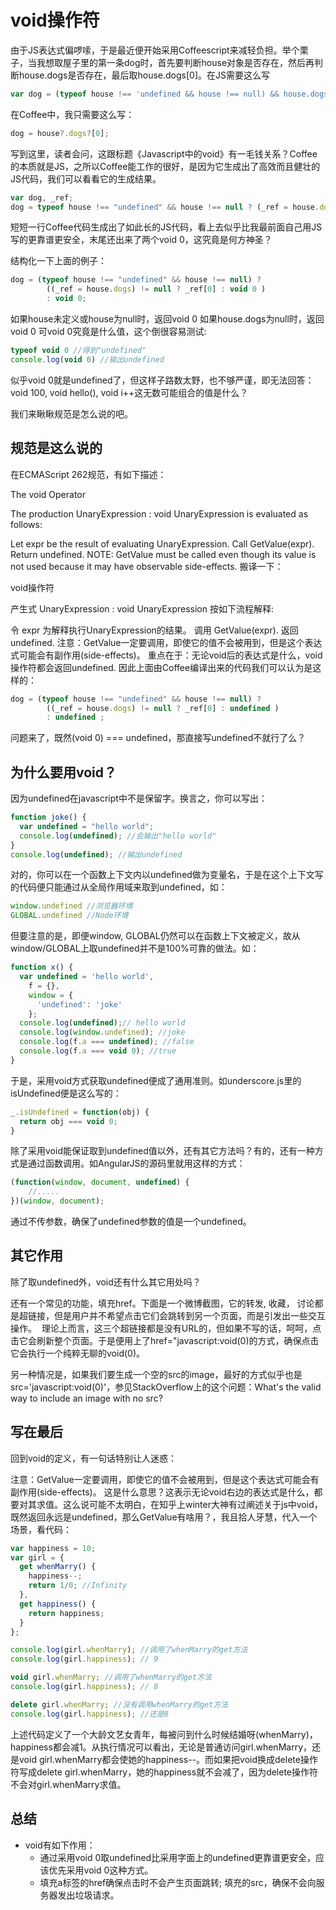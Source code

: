 # void操作符

由于JS表达式偏啰嗦，于是最近便开始采用Coffeescript来减轻负担。举个栗子，当我想取屋子里的第一条dog时，首先要判断house对象是否存在，然后再判断house.dogs是否存在，最后取house.dogs[0]。在JS需要这么写

```javascript
var dog = (typeof house !== 'undefined && house !== null) && house.dogs && house.dogs[0];
```

在Coffee中，我只需要这么写：

```javascript
dog = house?.dogs?[0];
```

写到这里，读者会问，这跟标题《Javascript中的void》有一毛钱关系？Coffee的本质就是JS，之所以Coffee能工作的很好，是因为它生成出了高效而且健壮的JS代码，我们可以看看它的生成结果。

```javascript
var dog, _ref;
dog = typeof house !== "undefined" && house !== null ? (_ref = house.dogs) != null ? _ref[0] : void 0 : void 0;
```

短短一行Coffee代码生成出了如此长的JS代码，看上去似乎比我最前面自己用JS写的更靠谱更安全，末尾还出来了两个void 0，这究竟是何方神圣？

结构化一下上面的例子：

```javascript
dog = (typeof house !== "undefined" && house !== null) ?
        ((_ref = house.dogs) != null ? _ref[0] : void 0 ) 
        : void 0;
```

如果house未定义或house为null时，返回void 0
如果house.dogs为null时，返回void 0
可void 0究竟是什么值，这个倒很容易测试:

```javascript
typeof void 0 //得到"undefined"
console.log(void 0) //输出undefined
```

似乎void 0就是undefined了，但这样子路数太野，也不够严谨，即无法回答：void 100, void hello(), void i++这无数可能组合的值是什么？

我们来瞅瞅规范是怎么说的吧。

## 规范是这么说的

在ECMAScript 262规范，有如下描述：

The void Operator

The production UnaryExpression : void UnaryExpression is evaluated as follows:

Let expr be the result of evaluating UnaryExpression.
Call GetValue(expr).
Return undefined.
NOTE: GetValue must be called even though its value is not used because it may have observable side-effects.
搬译一下：

void操作符

产生式 UnaryExpression : void UnaryExpression 按如下流程解释:

令 expr 为解释执行UnaryExpression的结果。
调用 GetValue(expr).
返回 undefined.
注意：GetValue一定要调用，即使它的值不会被用到，但是这个表达式可能会有副作用(side-effects)。
重点在于：无论void后的表达式是什么，void操作符都会返回undefined. 因此上面由Coffee编译出来的代码我们可以认为是这样的：

```javascript
dog = (typeof house !== "undefined" && house !== null) ? 
        ((_ref = house.dogs) != null ? _ref[0] : undefined ) 
        : undefined ;
```

问题来了，既然(void 0) === undefined，那直接写undefined不就行了么？

## 为什么要用void？

因为undefined在javascript中不是保留字。换言之，你可以写出：

```javascript
function joke() {
  var undefined = "hello world";
  console.log(undefined); //会输出"hello world"
}
console.log(undefined); //输出undefined
```

对的，你可以在一个函数上下文内以undefined做为变量名，于是在这个上下文写的代码便只能通过从全局作用域来取到undefined，如：

```javascript
window.undefined //浏览器环境
GLOBAL.undefined //Node环境
```

但要注意的是，即便window, GLOBAL仍然可以在函数上下文被定义，故从window/GLOBAL上取undefined并不是100%可靠的做法。如：

```javascript
function x() {
  var undefined = 'hello world',
    f = {},
    window = {
      'undefined': 'joke'
    };
  console.log(undefined);// hello world
  console.log(window.undefined); //joke
  console.log(f.a === undefined); //false
  console.log(f.a === void 0); //true
}
```

于是，采用void方式获取undefined便成了通用准则。如underscore.js里的isUndefined便是这么写的：

```javascript
_.isUndefined = function(obj) {
  return obj === void 0;
}
```

除了采用void能保证取到undefined值以外，还有其它方法吗？有的，还有一种方式是通过函数调用。如AngularJS的源码里就用这样的方式：

```javascript
(function(window, document, undefined) {
    //.....
})(window, document);
```

通过不传参数，确保了undefined参数的值是一个undefined。

## 其它作用

除了取undefined外，void还有什么其它用处吗？

还有一个常见的功能，填充href。下面是一个微博截图，它的转发, 收藏， 讨论都是超链接，但是用户并不希望点击它们会跳转到另一个页面，而是引发出一些交互操作。
<img src="https://sfault-image.b0.upaiyun.com/e0/70/e070948266121dfd51a633c63be7a8a1_articlex" alt="">
理论上而言，这三个超链接都是没有URL的，但如果不写的话，呵呵，点击它会刷新整个页面。于是便用上了href="javascript:void(0)的方式，确保点击它会执行一个纯粹无聊的void(0)。

另一种情况是，如果我们要生成一个空的src的image，最好的方式似乎也是src='javascript:void(0)'，参见StackOverflow上的这个问题：What's the valid way to include an image with no src?

## 写在最后

回到void的定义，有一句话特别让人迷惑：

注意：GetValue一定要调用，即使它的值不会被用到，但是这个表达式可能会有副作用(side-effects)。
这是什么意思？这表示无论void右边的表达式是什么，都要对其求值。这么说可能不太明白，在知乎上winter大神有过阐述关于js中void，既然返回永远是undefined，那么GetValue有啥用？，我且拾人牙慧，代入一个场景，看代码：

```javascript
var happiness = 10;
var girl = {
  get whenMarry() {
    happiness--;
    return 1/0; //Infinity
  },
  get happiness() {
    return happiness;
  }
};

console.log(girl.whenMarry); //调用了whenMarry的get方法
console.log(girl.happiness); // 9

void girl.whenMarry; //调用了whenMarry的get方法
console.log(girl.happiness); // 8

delete girl.whenMarry; //没有调用whenMarry的get方法
console.log(girl.happiness); //还是8
```

上述代码定义了一个大龄文艺女青年，每被问到什么时候结婚呀(whenMarry)，happiness都会减1。从执行情况可以看出，无论是普通访问girl.whenMarry，还是void girl.whenMarry都会使她的happiness--。而如果把void换成delete操作符写成delete girl.whenMarry，她的happiness就不会减了，因为delete操作符不会对girl.whenMarry求值。

## 总结

- void有如下作用：
  + 通过采用void 0取undefined比采用字面上的undefined更靠谱更安全，应该优先采用void 0这种方式。
  + 填充a标签的href确保点击时不会产生页面跳转; 填充<image>的src，确保不会向服务器发出垃圾请求。